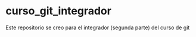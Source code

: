 # curso_git_integrador
Este repositorio se creo para el integrador (segunda parte) del curso de git
